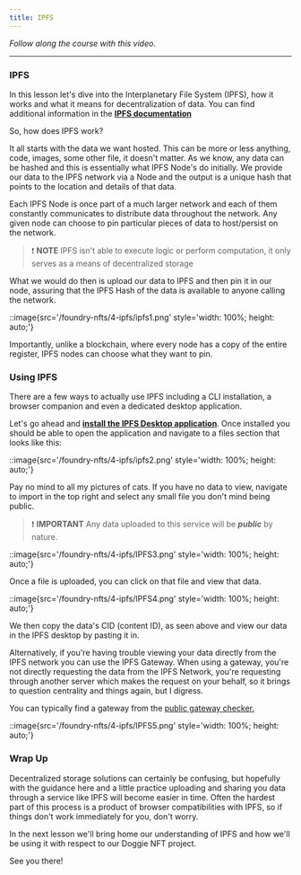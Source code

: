 ```yaml
---
title: IPFS
---
```


_Follow along the course with this video._

---

### IPFS

In this lesson let's dive into the Interplanetary File System (IPFS), how it works and what it means for decentralization of data. You can find additional information in the [**IPFS documentation**](https://docs.ipfs.io/)

So, how does IPFS work?

It all starts with the data we want hosted. This can be more or less anything, code, images, some other file, it doesn't matter. As we know, any data can be hashed and this is essentially what IPFS Node's do initially. We provide our data to the IPFS network via a Node and the output is a unique hash that points to the location and details of that data.

Each IPFS Node is once part of a much larger network and each of them constantly communicates to distribute data throughout the network. Any given node can choose to pin particular pieces of data to host/persist on the network.

> ❗ **NOTE**
> IPFS isn't able to execute logic or perform computation, it only serves as a means of decentralized storage

What we would do then is upload our data to IPFS and then pin it in our node, assuring that the IPFS Hash of the data is available to anyone calling the network.

::image{src='/foundry-nfts/4-ipfs/ipfs1.png' style='width: 100%; height: auto;'}

Importantly, unlike a blockchain, where every node has a copy of the entire register, IPFS nodes can choose what they want to pin.

### Using IPFS

There are a few ways to actually use IPFS including a CLI installation, a browser companion and even a dedicated desktop application.

Let's go ahead and [**install the IPFS Desktop application**](https://docs.ipfs.tech/install/ipfs-desktop/). Once installed you should be able to open the application and navigate to a files section that looks like this:

::image{src='/foundry-nfts/4-ipfs/ipfs2.png' style='width: 100%; height: auto;'}

Pay no mind to all my pictures of cats. If you have no data to view, navigate to import in the top right and select any small file you don't mind being public.

> ❗ **IMPORTANT**
> Any data uploaded to this service will be **_public_** by nature.

::image{src='/foundry-nfts/4-ipfs/IPFS3.png' style='width: 100%; height: auto;'}

Once a file is uploaded, you can click on that file and view that data.

::image{src='/foundry-nfts/4-ipfs/IPFS4.png' style='width: 100%; height: auto;'}

We then copy the data's CID (content ID), as seen above and view our data in the IPFS desktop by pasting it in.

Alternatively, if you're having trouble viewing your data directly from the IPFS network you can use the IPFS Gateway. When using a gateway, you're not directly requesting the data from the IPFS Network, you're requesting through another server which makes the request on your behalf, so it brings to question centrality and things again, but I digress. 

You can typically find a gateway from the [public gateway checker.](https://ipfs.github.io/public-gateway-checker/)

::image{src='/foundry-nfts/4-ipfs/IPFS5.png' style='width: 100%; height: auto;'}

### Wrap Up

Decentralized storage solutions can certainly be confusing, but hopefully with the guidance here and a little practice uploading and sharing you data through a service like IPFS will become easier in time. Often the hardest part of this process is a product of browser compatibilities with IPFS, so if things don't work immediately for you, don't worry.

In the next lesson we'll bring home our understanding of IPFS and how we'll be using it with respect to our Doggie NFT project.

See you there!
